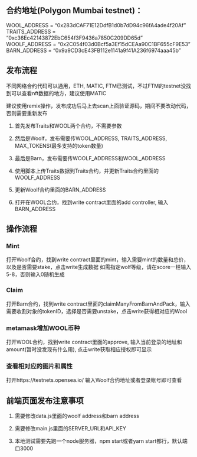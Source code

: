 ## 合约地址(Polygon Mumbai testnet)：
WOOL_ADDRESS = “0x283dCAF71E12DdfB1d0b7dD94c96fA4ade4f20Af”  
TRAITS_ADDRESS = “0xc36Ec42143872EbC654f3F9436a7850C209DD65d”  
WOOLF_ADDRESS = “0x2C054f03d0Bcf5a3Ef15dCEAa90C1BF655cF9E53”  
BARN_ADDRESS = “0x9a9CD3cE43FB112e1141a9f41A236f6974aaa45b”  

## 发布流程

不同网络合约代码可以通用，ETH, MATIC, FTM已测试，不过FTM的testnet没找到可以查看nft数据的地方，建议使用MATIC

建议使用remix操作，发布成功后马上去scan上面验证源码，期间不要改动代码，否则需要重新发布

1. 首先发布Traits和WOOL两个合约，不需要参数

2. 然后是Woolf，发布需要传WOOL_ADDRESS, TRAITS_ADDRESS, MAX_TOKENS(最多支持的token数量)

3. 最后是Barn，发布需要传WOOLF_ADDRESS和WOOL_ADDRESS

4. 使用脚本上传Traits数据到Traits合约，并更新Traits合约里面的WOOLF_ADDRESS

5. 更新Woolf合约里面的BARN_ADDRESS

6. 打开在WOOL合约，找到write contract里面的add controller, 输入BARN_ADDRESS

## 操作流程

### Mint

打开Woolf合约，找到write contract里面的mint，输入需要mint的数量和总价，以及是否需要stake，点击write生成数据
如需指定wolf等级，请在score一栏输入5-8，否则输入0随机生成

### Claim

打开Barn合约，找到write contract里面的claimManyFromBarnAndPack，输入需要收割对象的tokenID，选择是否需要unstake，点击write获得相对应的Wool

### metamask增加WOOL币种

打开WOOL合约，找到write contract里面的approve, 输入当前登录的地址和amount(暂时没发现有什么用), 点击write获取相应授权即可显示

### 查看相对应的图片和属性

打开https://testnets.opensea.io/  输入Woolf合约地址或者登录帐号即可查看


## 前端页面发布注意事项

1. 需要修改data.js里面的woolf address和barn address

2. 需要修改main.js里面的SERVER_URL和API_KEY

3. 本地测试需要先跑一个node服务器，npm start或者yarn start都行，默认端口3000

